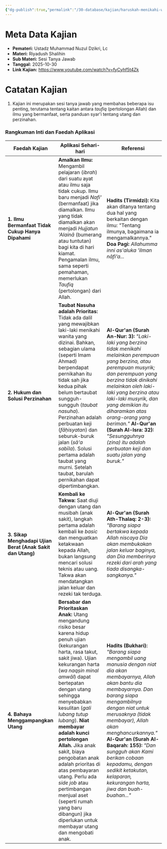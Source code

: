 ```yaml
---
{"dg-publish":true,"permalink":"/30-database/kajian/haruskah-menikahi-wanita-yang-dizinai/","tags":["kajian"]}
---
```





# Meta Data Kajian 
<div><ul class="dataview list-view-ul"><li><span><strong>Pemateri:</strong> Ustadz Muhammad Nuzul Dzikri, Lc</span></li><li><span><strong>Materi:</strong> Riyadush Shalihin</span></li><li><span><strong>Sub Materi:</strong> Sesi Tanya Jawab</span></li><li><span><strong>Tanggal:</strong> 2025-10-30</span></li><li><span><strong>Link Kajian:</strong> <a rel="noopener nofollow" class="external-link" href="https://www.youtube.com/watch?v=fyCyhf5t4Zk" target="_blank">https://www.youtube.com/watch?v=fyCyhf5t4Zk</a></span></li></ul></div>

# Catatan Kajian
1. Kajian ini merupakan sesi tanya jawab yang membahas beberapa isu penting, terutama tentang kaitan antara _taufiq_ (pertolongan Allah) dan ilmu yang bermanfaat, serta panduan syar'i tentang utang dan perzinahan.

### Rangkuman Inti dan Faedah Aplikasi
| **Faedah Kajian**                                          | **Aplikasi Sehari-hari**                                                                                                                                                                                                                                                                                                                                                                                                                                                                                                                                               | **Referensi**                                                                                                                                                                                                                                                                                                                                                                                                                 |
| ---------------------------------------------------------- | ---------------------------------------------------------------------------------------------------------------------------------------------------------------------------------------------------------------------------------------------------------------------------------------------------------------------------------------------------------------------------------------------------------------------------------------------------------------------------------------------------------------------------------------------------------------------- | ----------------------------------------------------------------------------------------------------------------------------------------------------------------------------------------------------------------------------------------------------------------------------------------------------------------------------------------------------------------------------------------------------------------------------- |
| **1. Ilmu Bermanfaat Tidak Cukup Hanya Dipahami**          | **Amalkan Ilmu:** Mengambil pelajaran (_ibrah_) dari suatu ayat atau ilmu saja tidak cukup. Ilmu baru menjadi _Nafi'_ (bermanfaat) jika diamalkan. Ilmu yang tidak diamalkan akan menjadi _Hujjatun 'Alainā_ (bumerang atau tuntutan) bagi kita di hari kiamat. Pengamalan ilmu, sama seperti pemahaman, memerlukan _Taufiq_ (pertolongan) dari Allah.                                                                                                                                                                                                                 | **Hadits (Tirmidzi):** Kita akan ditanya tentang dua hal yang berkaitan dengan ilmu: "Tentang ilmunya, bagaimana ia mengamalkannya." **Doa Pagi:** _Allahumma inni as'aluka 'ilman nāfi'a..._                                                                                                                                                                                                                                 |
| **2. Hukum dan Solusi Perzinahan**                         | **Taubat Nasuha adalah Prioritas:** Tidak ada dalil yang mewajibkan laki-laki menikahi wanita yang dizinai. Bahkan, sebagian ulama (seperti Imam Ahmad) berpendapat pernikahan itu tidak sah jika kedua pihak belum bertaubat sungguh-sungguh (_taubat nasuha_). Perzinahan adalah perbuatan keji (_fāḥisyatan_) dan seburuk-buruk jalan (_sā'a sabīla_). Solusi pertama adalah taubat yang murni. Setelah taubat, barulah pernikahan dapat dipertimbangkan.                                                                                                           | **Al-Qur'an (Surah An-Nur: 3):** _"Laki-laki yang berzina tidak menikahi melainkan perempuan yang berzina, atau perempuan musyrik; dan perempuan yang berzina tidak dinikahi melainkan oleh laki-laki yang berzina atau laki-laki musyrik, dan yang demikian itu diharamkan atas orang-orang yang beriman."_ **Al-Qur'an (Surah Al-Isra: 32):** _"Sesungguhnya (zina) itu adalah perbuatan keji dan suatu jalan yang buruk."_ |
| **3. Sikap Menghadapi Ujian Berat (Anak Sakit dan Utang)** | **Kembali ke Takwa:** Saat diuji dengan utang dan musibah (anak sakit), langkah pertama adalah kembali ke _basic_ dan menguatkan ketakwaan kepada Allah, bukan langsung mencari solusi teknis atau uang. Takwa akan mendatangkan jalan keluar dan rezeki tak terduga.                                                                                                                                                                                                                                                                                                  | **Al-Qur'an (Surah Ath-Thalaq: 2-3):** _"Barang siapa bertakwa kepada Allah niscaya Dia akan membukakan jalan keluar baginya, dan Dia memberinya rezeki dari arah yang tiada disangka-sangkanya."_                                                                                                                                                                                                                            |
| **4. Bahaya Menggampangkan Utang**                         | **Bersabar dan Prioritaskan Anak:** Utang mengandung risiko besar karena hidup penuh ujian (kekurangan harta, rasa takut, sakit jiwa). Ujian kekurangan harta (_wa naqṣin minal amwāl_) dapat bertepatan dengan utang sehingga menyebabkan kesulitan (_gali lubang tutup lubang_). **Niat membayar adalah kunci pertolongan Allah.** Jika anak sakit, biaya pengobatan anak adalah prioritas di atas pembayaran utang. Perlu ada _side job_ atau pertimbangan menjual aset (seperti rumah yang baru dibangun) jika diperlukan untuk membayar utang dan mengobati anak. | **Hadits (Bukhari):** _"Barang siapa mengambil uang manusia dengan niat dia akan membayarnya, Allah akan bantu dia membayarnya. Dan barang siapa mengambilnya dengan niat untuk merusaknya (tidak membayar), Allah akan menghancurkannya."_ **Al-Qur'an (Surah Al-Baqarah: 155):** _"Dan sungguh akan Kami berikan cobaan kepadamu, dengan sedikit ketakutan, kelaparan, kekurangan harta, jiwa dan buah-buahan..."_          |
 
 